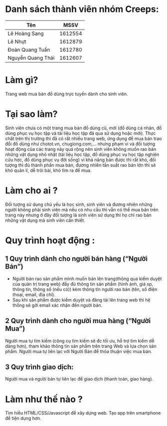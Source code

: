 # Danh sách thành viên nhóm Creeps:
Tên | MSSV
------------ | -------------
Lê Hoàng Sang | 1612554
Lê Nhựt | 1612879
Đoàn Quang Tuấn | 1612780
Nguyễn Quang Thái | 1612607
# Làm gì?
Trang web mua bán đồ dùng trực tuyến dành cho sinh viên.
# Tại sao làm?
 Sinh viên chưa có một trang mua bán đồ dùng cũ, mới (đồ dùng cá nhân, đồ dùng phục vụ học tập và tài liệu học tập đã qua sử dụng hoặc mới). Thực chất trên thị trường thì đã có rất nhiều trang web, ứng dụng để mua bán trao đổi đồ dùng như chotot.vn, chugiong.com,... nhưng phạm vi và đối tượng hoạt động của các trang này quá rộng nên sinh viên không muốn rao bán những vật dụng nhỏ nhặt (tài liệu học tập, đồ dùng phục vụ học tập nghiên cứu hợc, đồ dùng phục vụ đời sống) vì khả năng bán được thì rất khó, đối tượng thì đủ thành phần mua bán, đương nhiên tần suất rao bán lớn thì sẽ khó quản lí, dễ trôi bài, khó tìm ra để mua.
# Làm cho ai ?
 Đối tượng sử dụng chủ yếu là học sinh, sinh viên và đương nhiên những người không phải sinh viên mà nếu có nhu cầu thì vẫn có thể mua bán trên trang này nhưng ở đây đối tượng là sinh viên sử dụng thì họ chỉ rao bán những vật dụng mà sinh viên cần thiết.
# Quy trình hoạt động :
## 1 Quy trình dành cho người bán hàng (“Người Bán”)
* Người bán rao sản phẩm mình muốn bán lên trang(thông qua kiểm duyệt của quản trị trang web) đầy đủ thông tin sản phẩm (hình ảnh, giá sp, thông tin, thông số (nếu có)) kèm thông tin người rao bán (tên, số điện thoại, email, địa chỉ).
* Sau khi sản phẩm được kiểm duyệt và đăng tải lên trang web thì hệ thống sẽ gởi email xác nhận đến người bán.
## 2 Quy trình dành cho người mua hàng (“Người Mua”)
 Người mua tự tìm kiếm (công cụ tìm kiếm sẽ đc tối ưu, hỗ trợ tìm kiếm dễ dàng hơn), tham khảo thông tin sản phẩm trên trang Web và lựa chọn sản phẩm.
 Người mua tự liên lạc với Người Bán để thỏa thuận việc mua bán.
## 3 Quy trình giao dịch:
 Người mua và người bán tự liên lạc để giao dịch (thanh toán, giao hàng).
# Làm như thế nào ?
 Tìm hiểu HTML/CSS/Javascript để xây dựng web.
 Tạo app trên smartphone để tiện dụng hơn.
